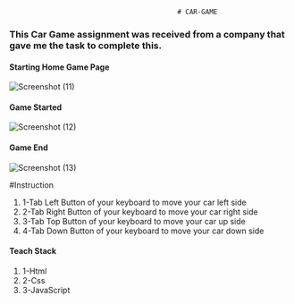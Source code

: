 
                                              # CAR-GAME
<h3>This Car Game assignment was received from a company that gave me the task to complete this.</h3>                                              

<h4>Starting Home Game Page</h4>

![Screenshot (11)](https://user-images.githubusercontent.com/97114184/220112368-5b35b136-3166-47b5-8715-ba93825b3781.png)

<h4>Game Started</h4>

![Screenshot (12)](https://user-images.githubusercontent.com/97114184/220112383-79657d14-821b-4108-803e-5db80e801bd9.png)

<h4>Game End</h4>

![Screenshot (13)](https://user-images.githubusercontent.com/97114184/220112408-9d2f2f43-a0ca-4778-b2f1-f88a0f3af7c0.png)

#Instruction
<ol>
  <li>1-Tab Left Button of your keyboard to move your car left side</li>
 <li>2-Tab Right Button of your keyboard to move your car right side</li>
 <li>3-Tab Top Button of your keyboard to move your car up side</li>
 <li>4-Tab Down Button of your keyboard to move your car down side</li>
</ol>
<h4>Teach Stack</h4>
<ol>
<li>1-Html</li>
<li>2-Css</li>
<li>3-JavaScript</li>
</ol>
